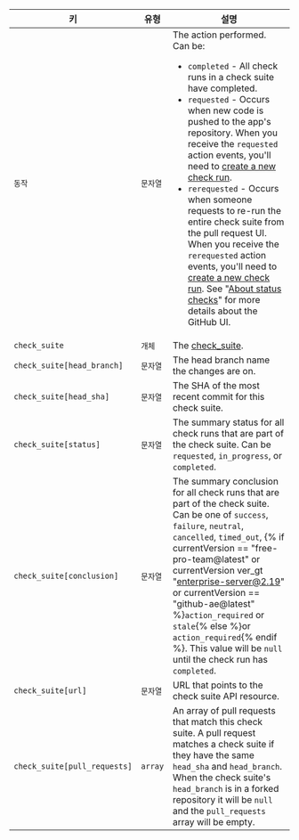 | 키                            | 유형      | 설명                                                                                                                                                                                                                                                                                                                                                                                                                                     |
| ---------------------------- | ------- | -------------------------------------------------------------------------------------------------------------------------------------------------------------------------------------------------------------------------------------------------------------------------------------------------------------------------------------------------------------------------------------------------------------------------------------- |
| `동작`                         | `문자열`   | The action performed. Can be:<ul><li>`completed` - All check runs in a check suite have completed.</li><li>`requested` - Occurs when new code is pushed to the app's repository. When you receive the `requested` action events, you'll need to [create a new check run](/v3/checks/runs/#create-a-check-run).</li><li>`rerequested` - Occurs when someone requests to re-run the entire check suite from the pull request UI. When you receive the `rerequested` action events, you'll need to [create a new check run](/v3/checks/runs/#create-a-check-run). See "[About status checks](/articles/about-status-checks#checks)" for more details about the GitHub UI.</li></ul>                                                                                                                                                                                                                                                                                                                                                                                 |
| `check_suite`                | `개체`    | The [check_suite](/v3/checks/suites/).                                                                                                                                                                                                                                                                                                                                                                                                 |
| `check_suite[head_branch]`   | `문자열`   | The head branch name the changes are on.                                                                                                                                                                                                                                                                                                                                                                                               |
| `check_suite[head_sha]`      | `문자열`   | The SHA of the most recent commit for this check suite.                                                                                                                                                                                                                                                                                                                                                                                |
| `check_suite[status]`        | `문자열`   | The summary status for all check runs that are part of the check suite. Can be `requested`, `in_progress`, or `completed`.                                                                                                                                                                                                                                                                                                             |
| `check_suite[conclusion]`    | `문자열`   | The summary conclusion for all check runs that are part of the check suite. Can be one of `success`, `failure`, `neutral`, `cancelled`, `timed_out`,  {% if currentVersion == "free-pro-team@latest" or currentVersion ver_gt "enterprise-server@2.19" or currentVersion == "github-ae@latest" %}`action_required` or `stale`{% else %}or `action_required`{% endif %}. This value will be `null` until the check run has `completed`. |
| `check_suite[url]`           | `문자열`   | URL that points to the check suite API resource.                                                                                                                                                                                                                                                                                                                                                                                       |
| `check_suite[pull_requests]` | `array` | An array of pull requests that match this check suite. A pull request matches a check suite if they have the same `head_sha` and `head_branch`. When the check suite's `head_branch` is in a forked repository it will be `null` and the `pull_requests` array will be empty.                                                                                                                                                          |
